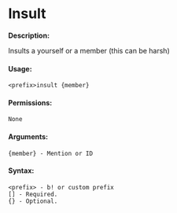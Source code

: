 # Insult

**Description:**

Insults a yourself or a member (this can be harsh)

#### Usage:

```
<prefix>insult {member}
```

#### Permissions:

```
None
```

#### Arguments:

```
{member} - Mention or ID
```

#### Syntax:

```
<prefix> - b! or custom prefix
[] - Required.
{} - Optional.
```
